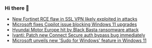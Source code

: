 ### Hi there 👋

<!--START_SECTION:feed-->
* [New Fortinet RCE flaw in SSL VPN likely exploited in attacks](https://www.bleepingcomputer.com/news/security/new-fortinet-rce-flaw-in-ssl-vpn-likely-exploited-in-attacks/)
* [Microsoft fixes Copilot issue blocking Windows 11 upgrades](https://www.bleepingcomputer.com/news/microsoft/microsoft-fixes-copilot-issue-blocking-windows-11-upgrades/)
* [Hyundai Motor Europe hit by Black Basta ransomware attack](https://www.bleepingcomputer.com/news/security/hyundai-motor-europe-hit-by-black-basta-ransomware-attack/)
* [Ivanti: Patch new Connect Secure auth bypass bug immediately](https://www.bleepingcomputer.com/news/security/ivanti-patch-new-connect-secure-auth-bypass-bug-immediately/)
* [Microsoft unveils new 'Sudo for Windows' feature in Windows 11](https://www.bleepingcomputer.com/news/microsoft/microsoft-unveils-new-sudo-for-windows-feature-in-windows-11/)
<!--END_SECTION:feed-->

<!--
**frankenk/frankenk** is a ✨ _special_ ✨ repository because its `README.md` (this file) appears on your GitHub profile.

Here are some ideas to get you started:

- 🔭 I’m currently working on ...
- 🌱 I’m currently learning ...
- 👯 I’m looking to collaborate on ...
- 🤔 I’m looking for help with ...
- 💬 Ask me about ...
- 📫 How to reach me: ...
- 😄 Pronouns: ...
- ⚡ Fun fact: ...
-->



